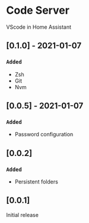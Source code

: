 # Code Server

VScode in Home Assistant

## [0.1.0] - 2021-01-07

### `Added`

- Zsh
- Git
- Nvm

## [0.0.5] - 2021-01-07

### `Added`

- Password configuration

## [0.0.2]

### `Added`

- Persistent folders

## [0.0.1]

Initial release

